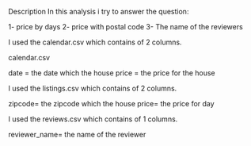 Description
In this analysis i try to answer the question:

1- price by days
2- price with postal code
3- The name of the reviewers

I used the calendar.csv which contains of 2 columns.

calendar.csv

date = the date which the house 
price = the price for the house

 
I used the listings.csv which contains of 2 columns.

zipcode= the zipcode which the house 
price= the price for day

I used the reviews.csv which contains of 1 columns.

reviewer_name= the name of the reviewer
 

